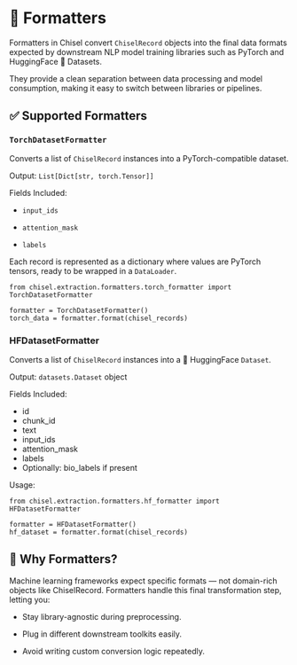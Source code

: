 # 🔄 Formatters
Formatters in Chisel convert `ChiselRecord` objects into the final data formats expected by downstream NLP model training libraries such as PyTorch and HuggingFace 🤗 Datasets.

They provide a clean separation between data processing and model consumption, making it easy to switch between libraries or pipelines.

## ✅ Supported Formatters
### `TorchDatasetFormatter`
Converts a list of `ChiselRecord` instances into a PyTorch-compatible dataset.

Output: `List[Dict[str, torch.Tensor]]`

Fields Included:

- `input_ids`

- `attention_mask`

- `labels`

Each record is represented as a dictionary where values are PyTorch tensors, ready to be wrapped in a `DataLoader`.

```
from chisel.extraction.formatters.torch_formatter import TorchDatasetFormatter

formatter = TorchDatasetFormatter()
torch_data = formatter.format(chisel_records)
```

### HFDatasetFormatter
Converts a list of `ChiselRecord` instances into a 🤗 HuggingFace `Dataset`.

Output: `datasets.Dataset` object

Fields Included:
- id
- chunk_id
- text
- input_ids
- attention_mask
- labels
- Optionally: bio_labels if present

Usage:
```
from chisel.extraction.formatters.hf_formatter import HFDatasetFormatter

formatter = HFDatasetFormatter()
hf_dataset = formatter.format(chisel_records)
```

## 🧩 Why Formatters?
Machine learning frameworks expect specific formats — not domain-rich objects like ChiselRecord. Formatters handle this final transformation step, letting you:

- Stay library-agnostic during preprocessing.

- Plug in different downstream toolkits easily.

- Avoid writing custom conversion logic repeatedly.